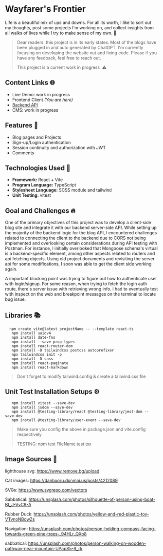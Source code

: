 # Wayfarer's Frontier

Life is a beautiful mix of ups and downs. For all its worth, I like to sort out my thoughts, post some projects I'm working on, and collect insights from all walks of lives while I try to make sense of my own. 🧳

> Dear readers: this project is in its early states. Most of the blogs have been plugged in and auto generated by ChatGPT. I'm currently focusing on developing the website out and fixing code. Please if you have any feedback, feel free to reach out. 
>
> This project is a current work in progress  ⚠️ <br>

## Content Links 🌐

- Live Demo: work in progress  
- Frontend Client _(You are here)_
- [Backend API ](https://github.com/NovaCat35/blog-api)
- CMS: work in progress  

## Features 🎯

- Blog pages and Projects
- Sign-up/Login authentication
- Session continuity and authorization with JWT
- Comments

## Technologies Used 🚀

- **Framework:** React + Vite
- **Program Language:** TypeScript
- **Stylesheet Language:** SCSS module and tailwind
- **Unit Testing:** vitest

## Goal and Challenges 🔥

One of the primary objectives of this project was to develop a client-side blog site and integrate it with our backend server-side API. While setting up the majority of the backend logic for the blog API, I encountered challenges related to connecting the client to the backend due to CORS not being implemented and overlooking certain considerations during API testing with Postman. For instance, I initially overlooked that Mongoose schema's virtual is a backend-specific element, among other aspects related to routers and api fetching objects. Using old project documents and revisiting the server api for some modifications, I soon was able to get the client side working again.

A important blocking point was trying to figure out how to authenticate user with login/signup. For some reason, when trying to fetch the login auth route, there's server issue with retrieving wrong info. I had to eventually test with inspect on the web and breakpoint messages on the terminal to locate bug issue.

## Libraries 📚

```
  npm create vite@latest projectName -- --template react-ts
   npm install uuidv4
   npm install date-fns
   npm install --save prop-types
   npm install react-router-dom
   npm install -D tailwindcss postcss autoprefixer
   npx tailwindcss init -p
   npm install -D sass
   npm install react-paginate
   npm install react-markdown
```

> Don't forget to modify tailwind.config & create a tailwind.css file

## Unit Test Installation Setups ⚙️

```
   npm install vitest --save-dev
   npm install jsdom --save-dev
   npm install @testing-library/react @testing-library/jest-dom --save-dev
   npm install @testing-library/user-event --save-dev
```

> Make sure you config the above in package.json and vite.config respectively
>
> TESTING: npm test FileName.test.tsx

## Image Sources 🌅

lighthouse svg: https://www.remove.bg/upload

Cat images: https://danbooru.donmai.us/posts/4212089

SVGs: https://www.svgrepo.com/vectors

Sabbatical: https://unsplash.com/photos/silhouette-of-person-using-boat-Bt_J-VvC9-A

Rubber Duck: https://unsplash.com/photos/yellow-and-red-plastic-toy-VTvnoNBowZs

Navigation: https://unsplash.com/photos/person-holding-compass-facing-towards-green-pine-trees-_94HLr_QXo8

sabbatical:
https://unsplash.com/photos/person-walking-on-wooden-pathway-near-mountain-UPapS5-R_rk